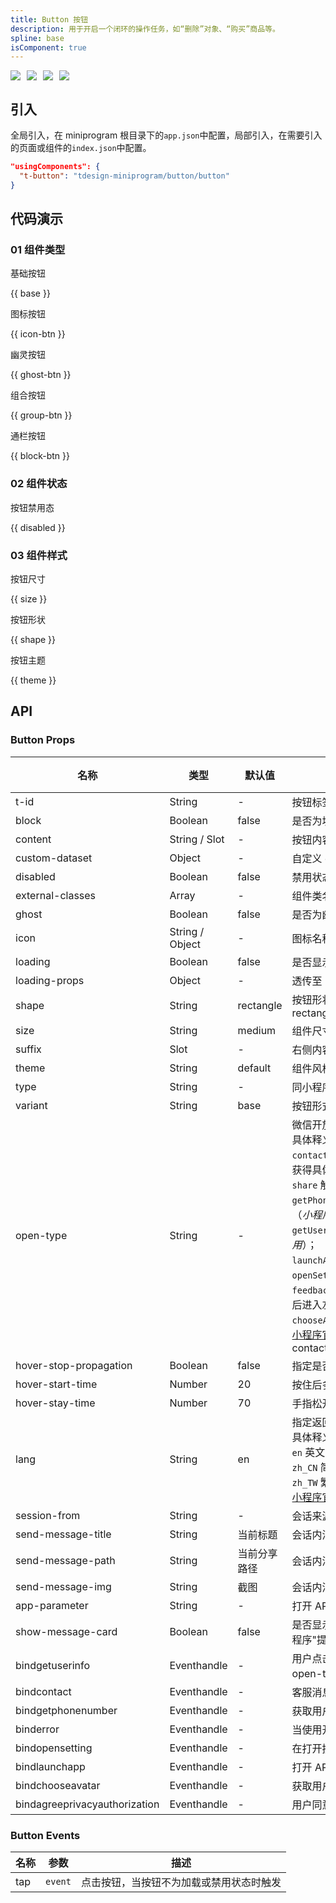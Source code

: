 ```yaml
---
title: Button 按钮
description: 用于开启一个闭环的操作任务，如“删除”对象、“购买”商品等。
spline: base
isComponent: true
---
```


<span class="coverages-badge" style="margin-right: 10px"><img src="https://img.shields.io/badge/coverages%3A%20lines-100%25-blue" /></span><span class="coverages-badge" style="margin-right: 10px"><img src="https://img.shields.io/badge/coverages%3A%20functions-100%25-blue" /></span><span class="coverages-badge" style="margin-right: 10px"><img src="https://img.shields.io/badge/coverages%3A%20statements-100%25-blue" /></span><span class="coverages-badge" style="margin-right: 10px"><img src="https://img.shields.io/badge/coverages%3A%20branches-83%25-blue" /></span>
## 引入

全局引入，在 miniprogram 根目录下的`app.json`中配置，局部引入，在需要引入的页面或组件的`index.json`中配置。

```json
"usingComponents": {
  "t-button": "tdesign-miniprogram/button/button"
}
```

## 代码演示

### 01 组件类型

基础按钮

{{ base }}

图标按钮

{{ icon-btn }}

幽灵按钮

{{ ghost-btn }}

组合按钮

{{ group-btn }}

通栏按钮

{{ block-btn }}

### 02 组件状态

按钮禁用态

{{ disabled }}

### 03 组件样式

按钮尺寸

{{ size }}

按钮形状

{{ shape }}

按钮主题

{{ theme }}

## API
### Button Props

名称 | 类型 | 默认值 | 说明 | 必传
-- | -- | -- | -- | --
t-id | String | - | 按钮标签id | N
block | Boolean | false | 是否为块级元素 | N
content | String / Slot | - | 按钮内容 | N
custom-dataset | Object | - | 自定义 dataset，可通过 event.currentTarget.dataset.custom 获取。TS 类型：`any` | N
disabled | Boolean | false | 禁用状态 | N
external-classes | Array | - | 组件类名。`['t-class', 't-class-icon', 't-class-loading']` | N
ghost | Boolean | false | 是否为幽灵按钮（镂空按钮） | N
icon | String / Object | - | 图标名称。值为字符串表示图标名称，值为 `Object` 类型，表示透传至 `icon`。 | N
loading | Boolean | false | 是否显示为加载状态 | N
loading-props | Object | - | 透传至 Loading 组件。TS 类型：`LoadingProps`，[Loading API Documents](./loading?tab=api)。[详细类型定义](https://github.com/Tencent/tdesign-miniprogram/tree/develop/src/button/type.ts) | N
shape | String | rectangle | 按钮形状，有 4 种：长方形、正方形、圆角长方形、圆形。可选项：rectangle/square/round/circle | N
size | String | medium | 组件尺寸。可选项：extra-small/small/medium/large。TS 类型：`SizeEnum` | N
suffix | Slot | - | 右侧内容，可用于定义右侧图标 | N
theme | String | default | 组件风格，依次为品牌色、危险色。可选项：default/primary/danger/light | N
type | String | - | 同小程序的 formType。可选项：submit/reset | N
variant | String | base | 按钮形式，基础、线框、文字。可选项：base/outline/dashed/text | N
open-type | String | - | 微信开放能力。<br />具体释义：<br />`contact` 打开客服会话，如果用户在会话中点击消息卡片后返回小程序，可以从 bindcontact 回调中获得具体信息，<a href="https://developers.weixin.qq.com/miniprogram/dev/framework/open-ability/customer-message/customer-message.html">具体说明</a> （*小程序插件中不能使用*）；<br />`share` 触发用户转发，使用前建议先阅读<a href="https://developers.weixin.qq.com/miniprogram/dev/framework/open-ability/share.html#使用指引">使用指引</a>；<br />`getPhoneNumber` 获取用户手机号，可以从 bindgetphonenumber 回调中获取到用户信息，<a href="https://developers.weixin.qq.com/miniprogram/dev/framework/open-ability/getPhoneNumber.html">具体说明</a> （*小程序插件中不能使用*）；<br />`getUserInfo` 获取用户信息，可以从 bindgetuserinfo 回调中获取到用户信息 （*小程序插件中不能使用*）；<br />`launchApp` 打开APP，可以通过 app-parameter 属性设定向 APP 传的参数<a href="https://developers.weixin.qq.com/miniprogram/dev/framework/open-ability/launchApp.html">具体说明</a>；<br />`openSetting` 打开授权设置页；<br />`feedback` 打开“意见反馈”页面，用户可提交反馈内容并上传<a href="https://developers.weixin.qq.com/miniprogram/dev/api/base/debug/wx.getLogManager.html">日志</a>，开发者可以登录<a href="https://mp.weixin.qq.com/">小程序管理后台</a>后进入左侧菜单“客服反馈”页面获取到反馈内容；<br />`chooseAvatar` 获取用户头像，可以从 bindchooseavatar 回调中获取到头像信息。<br />[小程序官方文档](https://developers.weixin.qq.com/miniprogram/dev/component/button.html)。可选项：contact/share/getPhoneNumber/getUserInfo/launchApp/openSetting/feedback/chooseAvatar | N
hover-stop-propagation | Boolean | false | 指定是否阻止本节点的祖先节点出现点击态 | N
hover-start-time | Number | 20 | 按住后多久出现点击态，单位毫秒 | N
hover-stay-time | Number | 70 | 手指松开后点击态保留时间，单位毫秒 | N
lang | String | en | 指定返回用户信息的语言，zh_CN 简体中文，zh_TW 繁体中文，en 英文。。<br />具体释义：<br />`en` 英文；<br />`zh_CN` 简体中文；<br />`zh_TW` 繁体中文。<br />[小程序官方文档](https://developers.weixin.qq.com/miniprogram/dev/component/button.html)。可选项：en/zh_CN/zh_TW | N
session-from | String | - | 会话来源，open-type="contact"时有效 | N
send-message-title | String | 当前标题 | 会话内消息卡片标题，open-type="contact"时有效 | N
send-message-path | String | 当前分享路径 | 会话内消息卡片点击跳转小程序路径，open-type="contact"时有效 | N
send-message-img | String | 截图 | 会话内消息卡片图片，open-type="contact"时有效 | N
app-parameter | String | - | 打开 APP 时，向 APP 传递的参数，open-type=launchApp时有效 | N
show-message-card | Boolean | false | 是否显示会话内消息卡片，设置此参数为 true，用户进入客服会话会在右下角显示"可能要发送的小程序"提示，用户点击后可以快速发送小程序消息，open-type="contact"时有效 | N
bindgetuserinfo | Eventhandle | - | 用户点击该按钮时，会返回获取到的用户信息，回调的 detail 数据与<a href="https://developers.weixin.qq.com/miniprogram/dev/api/open-api/user-info/wx.getUserInfo.html">wx.getUserInfo</a>返回的一致，open-type="getUserInfo"时有效 | N
bindcontact | Eventhandle | - | 客服消息回调，open-type="contact"时有效 | N
bindgetphonenumber | Eventhandle | - | 获取用户手机号回调，open-type=getPhoneNumber时有效 | N
binderror | Eventhandle | - | 当使用开放能力时，发生错误的回调，open-type=launchApp时有效 | N
bindopensetting | Eventhandle | - | 在打开授权设置页后回调，open-type=openSetting时有效 | N
bindlaunchapp | Eventhandle | - | 打开 APP 成功的回调，open-type=launchApp时有效 | N
bindchooseavatar | Eventhandle | - | 获取用户头像回调，open-type=chooseAvatar时有效 | N
bindagreeprivacyauthorization | Eventhandle | - | 用户同意隐私协议事件回调，open-type=agreePrivacyAuthorization时有效 | N

### Button Events

名称 | 参数 | 描述
-- | -- | --
tap | `event` | 点击按钮，当按钮不为加载或禁用状态时触发
